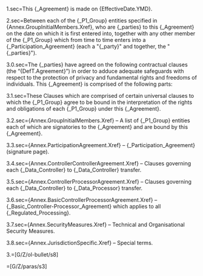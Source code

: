 1.sec=This {_Agreement} is made on {EffectiveDate.YMD}.

2.sec=Between each of the {_P1_Group} entities specified in {Annex.GroupInitialMembers.Xref}, who are {_parties} to this {_Agreement} on the date on which it is first entered into, together with any other member of the {_P1_Group} which from time to time enters into a {_Participation_Agreement} (each a "{_party}" and together, the "{_parties}").

3.0.sec=The {_parties} have agreed on the following contractual clauses (the “{DefT.Agreement}”) in order to adduce adequate safeguards with respect to the protection of privacy and fundamental rights and freedoms of individuals. This {_Agreement} is comprised of the following parts:

3.1.sec=These Clauses which are comprised of certain universal clauses to which the {_P1_Group} agree to be bound in the interpretation of the rights and obligations of each {_P1_Group} under this {_Agreement}.

3.2.sec={Annex.GroupInitialMembers.Xref} – A list of {_P1_Group} entities each of which are signatories to the {_Agreement} and are bound by this {_Agreement}.

3.3.sec={Annex.ParticipationAgreement.Xref} – {_Participation_Agreement} (signature page).

3.4.sec={Annex.ControllerControllerAgreement.Xref} – Clauses governing each {_Data_Controller} to {_Data_Controller} transfer.

3.5.sec={Annex.ControllerProcessorAgreement.Xref} – Clauses governing each {_Data_Controller} to {_Data_Processor} transfer.

3.6.sec={Annex.BasicControllerProcessorAgreement.Xref} – {_Basic_Controller-Processor_Agreement} which applies to all {_Regulated_Processing}. 

3.7.sec={Annex.SecurityMeasures.Xref} – Technical and Organisational Security Measures.

3.8.sec={Annex.JurisdictionSpecific.Xref} – Special terms.

3.=[G/Z/ol-bullet/s8]

=[G/Z/paras/s3]
